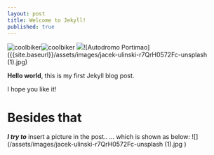 ```yaml
---
layout: post
title: Welcome to Jekyll!
published: true
---
```




![coolbiker]({{site.baseurl}}/)![coolbiker]({{site.baseurl}}/assets/images/Cool_bikerlady.jpg
)
![]({{site.baseurl}}/)![Autodromo Portimao]({{site.baseurl}}/assets/images/jacek-ulinski-r7QrH0572Fc-unsplash (1).jpg)

**Hello world**, this is my first Jekyll blog post.

I hope you like it!

# Besides that
 ****_I try to_**** insert a picture in the post..
... which is shown as below:
![](/assets/images/jacek-ulinski-r7QrH0572Fc-unsplash (1).jpg
)
